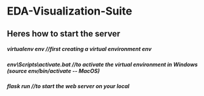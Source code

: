 # EDA-Visualization-Suite



## Heres how to start the server
##### virtualenv env  //first creating a virtual environment env
##### env\Scripts\activate.bat //to activate the virtual environment in Windows (source env/bin/activate -- MacOS)
##### flask run  //to start the web server on your local